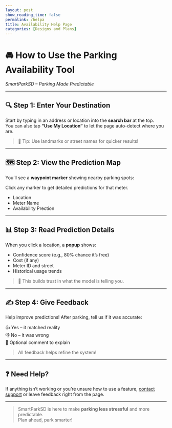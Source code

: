```yaml
---
layout: post 
show_reading_time: false
permalink: /helpa
title: Availability Help Page
categories: [Designs and Plans]
---
```


# 🚘 How to Use the Parking Availability Tool  
*SmartParkSD – Parking Made Predictable*

---

## 🔍 Step 1: Enter Your Destination  
Start by typing in an address or location into the **search bar** at the top.  
You can also tap **“Use My Location”** to let the page auto-detect where you are.

> 🧭 Tip: Use landmarks or street names for quicker results!

---

## 🗺️ Step 2: View the Prediction Map  
You’ll see a **waypoint marker** showing nearby parking spots:

Click any marker to get detailed predictions for that meter.

- Location
- Meter Name
- Availability Prection

---

## 📊 Step 3: Read Prediction Details  
When you click a location, a **popup** shows:

- Confidence score (e.g., 80% chance it’s free)  
- Cost (if any)  
- Meter ID and street  
- Historical usage trends

> 🧠 This builds trust in what the model is telling you.

---

## ✍️ Step 4: Give Feedback  
Help improve predictions! After parking, tell us if it was accurate:

👍 Yes – it matched reality  
👎 No – it was wrong  
📩 Optional comment to explain

> All feedback helps refine the system!

---

## ❓ Need Help?  
If anything isn’t working or you’re unsure how to use a feature, [contact support](https://github.com/Hypernova101/parking_frontend/issues) or leave feedback right from the page.

---

> SmartParkSD is here to make **parking less stressful** and more predictable.  
> Plan ahead, park smarter!

